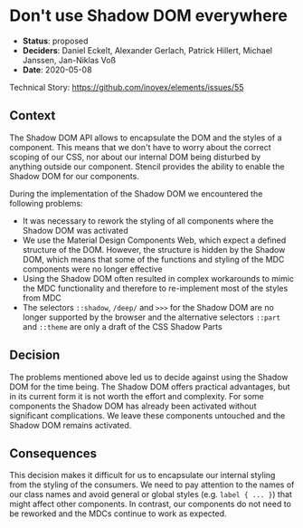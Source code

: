 # Don't use Shadow DOM everywhere

- **Status**: proposed
- **Deciders**: Daniel Eckelt, Alexander Gerlach, Patrick Hillert, Michael Janssen, Jan-Niklas Voß
- **Date**: 2020-05-08

Technical Story: https://github.com/inovex/elements/issues/55

## Context

The Shadow DOM API allows to encapsulate the DOM and the styles of a component. This means that we don't have to worry about the correct scoping of our CSS, nor about our internal DOM being disturbed by anything outside our component. Stencil provides the ability to enable the Shadow DOM for our components.

During the implementation of the Shadow DOM we encountered the following problems:

- It was necessary to rework the styling of all components where the Shadow DOM was activated
- We use the Material Design Components Web, which expect a defined structure of the DOM. However, the structure is hidden by the Shadow DOM, which means that some of the functions and styling of the MDC components were no longer effective
- Using the Shadow DOM often resulted in complex workarounds to mimic the MDC functionality and therefore to re-implement most of the styles from MDC
- The selectors `::shadow`, `/deep/` and `>>>` for the Shadow DOM are no longer supported by the browser and the alternative selectors `::part` and `::theme` are only a draft of the CSS Shadow Parts

## Decision

The problems mentioned above led us to decide against using the Shadow DOM for the time being. The Shadow DOM offers practical advantages, but in its current form it is not worth the effort and complexity.
For some components the Shadow DOM has already been activated without significant complications. We leave these components untouched and the Shadow DOM remains activated.

## Consequences

This decision makes it difficult for us to encapsulate our internal styling from the styling of the consumers. We need to pay attention to the names of our class names and avoid general or global styles (e.g. `label { ... }`) that might affect other components. In contrast, our components do not need to be reworked and the MDCs continue to work as expected.
